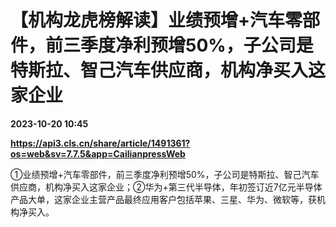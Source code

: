 # 【机构龙虎榜解读】业绩预增+汽车零部件，前三季度净利预增50%，子公司是特斯拉、智己汽车供应商，机构净买入这家企业

**2023-10-20 10:45**

**https://api3.cls.cn/share/article/1491361?os=web&sv=7.7.5&app=CailianpressWeb**

①业绩预增+汽车零部件，前三季度净利预增50%，子公司是特斯拉、智己汽车供应商，机构净买入这家企业；②华为+第三代半导体，年初签订近7亿元半导体产品大单，这家企业主营产品最终应用客户包括苹果、三星、华为、微软等，获机构净买入。